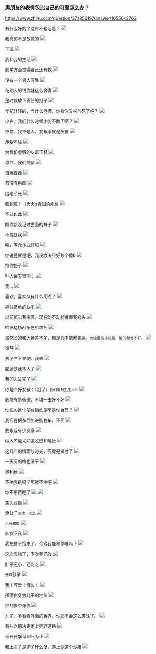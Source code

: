 ### 男朋友的表情包比自己的可爱怎么办？
https://www.zhihu.com/question/372856197/answer/1055643763

有什么好的？没有不也活着？
![](https://pic3.zhimg.com/80/v2-7cf7b72e94c0f9a927e4cee278f03ac4_720w.jpg)

我真的不是故意的
![](https://pic3.zhimg.com/50/v2-263be4fea5df8986c0cd5642d98c08c5_hd.webp)

下班
![](https://pic3.zhimg.com/50/v2-322699b229acdaeb06477b84e7650eb0_hd.webp)

我和我的生活
![](https://pic4.zhimg.com/v2-0b98c1db287f900462b9a2c098fc60d1_r.jpg)

我单方面觉得自己还有救
![](https://pic1.zhimg.com/80/v2-36ca6179ebaad0625b1e8a461f736876_720w.jpg)

没有一个男人可靠
![](https://pic3.zhimg.com/v2-c602a81d8edad38857a47ccdfcc099fe_r.jpg)

花别人的钱你就这么舍得
![](https://pic3.zhimg.com/v2-9174ebb22d6a82e2f924a4e4708776f9_r.jpg)

是时候放下责任的担子
![](https://pic1.zhimg.com/v2-45d8080e99f81b30353cc577b3e58f40_r.jpg)

年纪轻轻的，当什么老师，你看你又被气死了吧？
![](https://pic3.zhimg.com/v2-a08559bd3cb4f9be018468f7316e517d_r.jpg)

小白，我们什么时候才能不酸了啊？
![](https://pic2.zhimg.com/80/v2-a386e0a0c91fdcf301bcef9ecb7524dd_720w.jpg)

不错，我不是人，我根本就是头猪
![](https://pic4.zhimg.com/v2-c9baf7578774b811755ebe9939d463ab_r.jpg)

承受不住
![](https://pic1.zhimg.com/v2-44d8ef00c46a3d7187c6c24ff23beb61_r.jpg)

为我们虚假的友谊干杯
![](https://pic1.zhimg.com/80/v2-86dd781492bde12a9a9760bc372aae8f_720w.jpg)

稳住，我们能赢
![](https://pic4.zhimg.com/50/v2-a710550495d5f12377153f216cb34777_hd.webp)

自爆自器
![](https://pic4.zhimg.com/v2-d8a05b4ade43f5d2918ad1c357455875_r.jpg)

有没有色图
![](https://pic4.zhimg.com/50/v2-c5130fdb61196327a5a456b26f90077c_hd.webp)

给老子死
![](https://pic1.zhimg.com/50/v2-d3923540ee3481ab8c05b6390a101a1b_hd.webp)

收到啦！（天天g青团烦死惹
![](https://pic1.zhimg.com/80/v2-05f73bd779c168dac856d8f47e0c4544_720w.jpg)

不过如此
![](https://pic4.zhimg.com/80/v2-08bc5adaa5ec9ba5a63d18772bf7813b_720w.jpg)

瞧你那没见过世面的样子
![](https://pic3.zhimg.com/80/v2-9d306d73b754d075df2267cc419ee43b_720w.jpg)

不愧是我
![](https://pic1.zhimg.com/80/v2-7a5d06db820abb92881d3e65d4924043_720w.jpg)

唉，写完作业舒服
![](https://pic4.zhimg.com/50/v2-5b64fea9fc7adcba51043db71f29d565_hd.webp)

你说是就是吧，我没办法只好每个傻b
![](https://pic3.zhimg.com/80/v2-0e02cde952de20877eb0bff34f5f0852_720w.jpg)

掐你奶子
![](https://pic3.zhimg.com/80/v2-8ad4c7147a1c943653da80293e1d3c01_720w.jpg)

别人每天冒泡：
![](https://pic3.zhimg.com/80/v2-1f16221c2341362eb79060d8bd7864f1_720w.jpg)

我…
![](https://pic1.zhimg.com/v2-228a6a1fa41c88dd608fccb56795f0ee_r.jpg)

喜欢，喜欢又有什么用呢？
![](https://pic2.zhimg.com/v2-32918595798c2d61381d15b75729f397_r.jpg)

握住简单的快乐
![](https://pic4.zhimg.com/v2-458128baa94889ee992da0f9443eb66a_r.jpg)

以前都叫我宝贝，现在动不动就锤爆我的头
![](https://pic3.zhimg.com/80/v2-38aa6cafa261183884d49701c274aad2_720w.jpg)

咱俩这场战争在所难免
![](https://pic2.zhimg.com/80/v2-b38aa40eb50a59ce92e73e53480a737d_720w.jpg)

虽然长的和大肠差不多，但是总不能都装屎。`你这里有点问题，用PS都修不好。`
![](https://pic2.zhimg.com/v2-d3cfac7abba856196d1bafc8465c5c93_r.jpg)

冷静
![](https://pic2.zhimg.com/80/v2-6dd22556915c32b36813f6b5eff7760b_720w.jpg)

孩子生下来吧，我养
![](https://pic3.zhimg.com/v2-11962c3b406e4f780b250c83cd0431b7_r.jpg)

膨胀是我本人了
![](https://pic1.zhimg.com/v2-0ee3d1b4503c8ceceaebe083b18ed90b_r.jpg)

我的人生完了
![](https://pic3.zhimg.com/v2-c920e08062ba8953cf05cd18158cd6e9_r.jpg)

你是个好女孩：（泪了）`我们爱到生生世世`
![](https://pic4.zhimg.com/80/v2-fdc225e548e2836a8419068b44240a2f_720w.jpg)

我能有多骄傲，不堪一击好不好
![](https://pic4.zhimg.com/v2-c5c7e16609d5a231c8ee606c6b98e49d_r.jpg)

你说的这个朋友到底是不是你自己？
![](https://pic4.zhimg.com/v2-d1d3c15a998763e74af981ff052afdb7_r.jpg)

我只是把东西加进购物车，不买
![](https://pic1.zhimg.com/v2-d57539b4a896c7736e4c179eebe1203a_r.jpg)

要永远有少女感
![](https://pic1.zhimg.com/80/v2-9367ae234cc6b2cb4b7c6295865e380e_720w.jpg)

做人不能光知道吃饭和睡觉
![](https://pic3.zhimg.com/v2-0f8659896c9f8dfb70b81df0ede992d9_r.jpg)

这几年的情爱与时光，究竟是错付了
![](https://pic1.zhimg.com/v2-22af4b01e3122c4cdd73274a01f58daa_r.jpg)

一天天的啥也没干
![](https://pic4.zhimg.com/v2-2c5bd2757a7ca98de5d2357a93b22859_r.jpg)

奥利给
![](https://pic4.zhimg.com/80/v2-c205ef2ea279cc6684ea75b67d90ef7d_720w.jpg)

不哄我是吗？那就不哄吧
![](https://pic1.zhimg.com/v2-abfcf10b1de6c5a0f06c4a0073f519e6_r.jpg)

你不要再睡了
![](https://pic4.zhimg.com/v2-121917b99779f224cd11f1dcf1f2449c_r.jpg)
![](https://pic1.zhimg.com/v2-3762004573d1e3cac222207b4b4fd67f_r.jpg)

焦头烂额
![](https://pic4.zhimg.com/v2-d5fee62d19ef2e09983227bcbc8914b9_r.jpg)

承让了`忍术，忍法`
![](https://pic3.zhimg.com/v2-79772c04acedd730f390a2e35be2ec6e_r.jpg)

`六块腹肌`
![](https://pic4.zhimg.com/v2-4db7f1ef5d6bfb50960babd0d610c6d5_r.jpg)

仙女下凡
![](https://pic3.zhimg.com/v2-72f54a54351cac3c6354b070c37a4ab6_r.jpg)

我把被子抱来了，今晚我能和你睡吗？
![](https://pic4.zhimg.com/v2-e86319c190fb41f8632b9b3f4999e301_r.jpg)

这次我错了，下次我还敢
![](https://pic1.zhimg.com/v2-e4588ce919931072be0a9efabfbb5fa0_r.jpg)

肚子还小，还能吃
![](https://pic4.zhimg.com/v2-7661e42aac747176cab7262e5c0fb12a_r.jpg)

`元首`鼓掌
![](https://pic3.zhimg.com/80/v2-94d7a365f5690a04beb83ccdfc339ee9_720w.jpg)

我！可爱！懂么！
![](https://pic2.zhimg.com/80/v2-90e114fd65b629d51c9f4d53a2985b59_720w.jpg)

摆清你身为儿子的地位
![](https://pic3.zhimg.com/v2-daefacb14fb2ceaa7b20da1fac7cb607_r.jpg)

捏的像不像你
![](https://pic4.zhimg.com/v2-d319e93e6db9d4367f2860e495a23342_r.jpg)

儿子，多看看外面的世界，你就不会这么愚昧了。
![](https://pic4.zhimg.com/v2-f9b6485fcaff0be2a77d24f43245edb2_r.jpg)

有些企鹅决定走上犯罪道路
![](https://pic3.zhimg.com/80/v2-29e40646a73d480d06d9c8efc992c9cd_720w.jpg)

今日份学习到此为止
![](https://pic4.zhimg.com/v2-7d9196f04acb50cde338da34ddb4a178_r.jpg)

我上辈子是造了什么孽，遇上你这个沙雕
![](https://pic3.zhimg.com/v2-3fd17f163e7a7df17790097db037142d_r.jpg)
